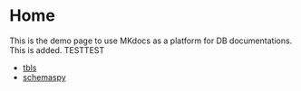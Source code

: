 # Home

This is the demo page to use MKdocs as a platform for DB documentations. This is added. TESTTEST

* [tbls](dbdoc/README.md)
* [schemaspy](schemaspy/index.html)